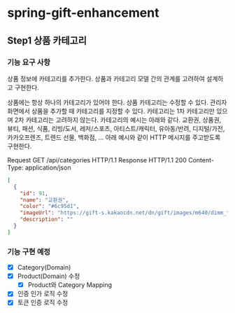 # spring-gift-enhancement

## Step1 상품 카테고리

### 기능 요구 사항

상품 정보에 카테고리를 추가한다. 상품과 카테고리 모델 간의 관계를 고려하여 설계하고 구현한다.

상품에는 항상 하나의 카테고리가 있어야 한다.
상품 카테고리는 수정할 수 있다.
관리자 화면에서 상품을 추가할 때 카테고리를 지정할 수 있다.
카테고리는 1차 카테고리만 있으며 2차 카테고리는 고려하지 않는다.
카테고리의 예시는 아래와 같다.
교환권, 상품권, 뷰티, 패션, 식품, 리빙/도서, 레저/스포츠, 아티스트/캐릭터, 유아동/반려, 디지털/가전, 카카오프렌즈, 트렌드 선물, 백화점, ...
아래 예시와 같이 HTTP 메시지를 주고받도록 구현한다.

Request
GET /api/categories HTTP/1.1
Response
HTTP/1.1 200
Content-Type: application/json

```json
[
  {
    "id": 91,
    "name": "교환권",
    "color": "#6c95d1",
    "imageUrl": "https://gift-s.kakaocdn.net/dn/gift/images/m640/dimm_theme.png",
    "description": ""
  }
]
```

### 기능 구현 예정

- [x] Category(Domain)
- [x] Product(Domain) 수정
    - [x] Product와 Category Mapping
- [x] 인증 인가 로직 수정
- [x] 토큰 인증 로직 수정